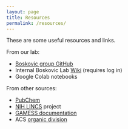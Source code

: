 ```yaml
---
layout: page
title: Resources
permalink: /resources/
---
```

These are some useful resources and links. 

From our lab:
* [Boskovic group GitHub](https://github.com/boskovicgroup/)
* Internal Boskovic Lab [Wiki](https://boskoviclab.ku.edu/wiki) (requires log in)
* Google Colab notebooks

From other sources:
* [PubChem](https://pubchem.ncbi.nlm.nih.gov/)
* [NIH LINCS](https://lincsproject.org/) project
* [GAMESS documentation](https://myweb.liu.edu/~nmatsuna/gamess/input/)
* ACS [organic division](https://www.organicdivision.org/)

